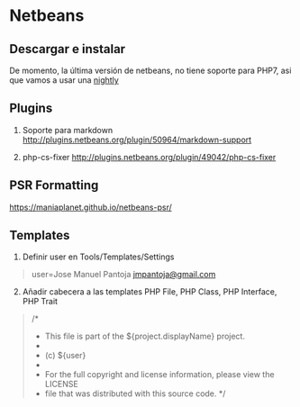 # Netbeans

## Descargar e instalar
De momento, la última versión de netbeans, no tiene soporte para PHP7, asi que vamos a usar una [nightly](http://bits.netbeans.org/download/trunk/nightly/latest/)

## Plugins

1. Soporte para markdown
http://plugins.netbeans.org/plugin/50964/markdown-support

2. php-cs-fixer
http://plugins.netbeans.org/plugin/49042/php-cs-fixer

## PSR Formatting
https://maniaplanet.github.io/netbeans-psr/

## Templates

1. Definir user en Tools/Templates/Settings

> user=Jose Manuel Pantoja <jmpantoja@gmail.com>

2. Añadir cabecera a las templates PHP File, PHP Class, PHP Interface, PHP Trait 

> /*
>  * This file is part of the ${project.displayName} project.
> *
>  * (c) ${user}
>  *
>  * For the full copyright and license information, please view the LICENSE
>  * file that was distributed with this source code.
>  */
